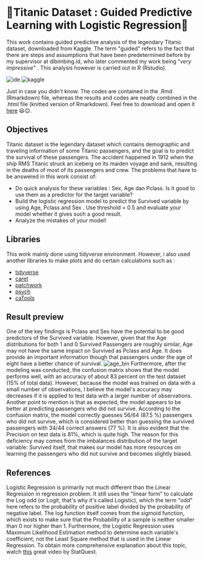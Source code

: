 # :star2:Titanic Dataset : Guided Predictive Learning with Logistic Regression:star2:

This work contains guided predictive analysis of the legendary Titanic dataset, downloaded from Kaggle. The term "guided" refers to the fact that there are steps and assumptions that have been predetermined before by my supervisor at dibimbing.id, who later commented my work being "*very impressive*" . This analysis however is carried out in R (Rstudio).

![ide](https://img.shields.io/badge/RStudio-75AADB?style=for-the-badge&logo=RStudio&logoColor=white)
![kaggle](https://img.shields.io/badge/Kaggle-20BEFF?style=for-the-badge&logo=Kaggle&logoColor=white)

Just in case you didn't know. The codes are contained in the .Rmd (Rmarkdown) file, whereas the results and codes are neatly combined in the .html file (knitted version of Rmarkdown). Feel free to download and open it [here](https://indrayantom.github.io/ames_directedDEA/) 😃😉.

## Objectives
Titanic dataset is the legendary dataset which contains demographic and traveling information of some Titanic passengers, and the goal is to predict the survival of these passengers. The accident happened in 1912 when the ship RMS Titanic struck an iceberg on its maiden voyage and sank, resulting in the deaths of most of its passengers and crew.  The problems that have to be answered in this work consist of:

- Do quick analysis for these variables : Sex, Age dan Pclass. Is it good to use them as a predictor for the target variable?
- Build the logistic regression model to predict the Survived variable by using Age, Pclass and Sex . Use threshold = 0.5 and evaluate your model whether it gives such a good result.
- Analyze the mistakes of your model!

## Libraries
This work mainly done using tidyverse environment. However, i also used another libraries to make plots and do certain calculations such as :

- [tidyverse](https://www.tidyverse.org/)
- [caret](https://cran.r-project.org/web/packages/caret/vignettes/caret.html)
- [patchwork](https://patchwork.data-imaginist.com/)
- [psych](https://cran.r-project.org/web/packages/psych/index.html)
- [caTools](https://cran.r-project.org/web/packages/caTools/index.html)

## Result preview
One of the key findings is Pclass and Sex have the potential to be good predictors of the Survived variable. However, given that the Age distributions for both 1 and 0 Survived Passengers are roughly similar, Age may not have the same impact on Survived as Pclass and Age. It does provide an important information though that passengers under the age of eight have a better chance of survival.
![age_bin](https://user-images.githubusercontent.com/92590596/156569663-93dbb536-1573-46c5-a947-acd78f0f5a46.jpg)
Furthermore, after the modeling was conducted, the confusion matrix shows that the model performs well, with an accuracy of about 83 percent on the test dataset (15% of total data). However, because the model was trained on data with a small number of observations, I believe the model's accuracy may decreases if it is applied to test data with a larger number of observations. Another point to mention is that as expected, the model appears to be better at predicting passengers who did not survive. According to the confusion matrix, the model correctly guesses 56/64 (87.5 %) passengers who did not survive, which is considered better than guessing the survived passengers with 34/44 correct answers (77 %). It is also evident that the Precision on test data is 81%, which is quite high.  The reason for this deficiency may comes from the imbalances distribution of the target variable: Survived itself, that makes our model has more resources on learning the passengers who did not survive and becomes slightly biased.

## References
Logistic Regression is primarily not much different than the Linear Regression in regression problem. It still uses the "linear form" to calculate the Log odd (or Logit, that's why it's called Logistic), which the term "odd" here refers to the probability of positive label divided by the probability of negative label. The log function itself comes from the sigmoid function, which exists to make sure that the Probability of a sample is neither smaller than 0 nor higher than 1. Furthermore, the Logistic Regression uses Maximum Likelihood Estimation method to determine each variable's coefficient, not the Least Square method that is used in the Linear Regression. To obtain more comprehensive explanation about this topic, watch [this](https://www.youtube.com/watch?v=yIYKR4sgzI8) great video by StatQuest.

